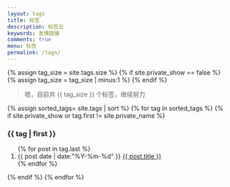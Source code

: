 ```yaml
---
layout: tags
title: 标签
description: 标签云
keywords: 友情链接
comments: true
menu: 标签
permalink: /tags/
---
```


{% assign tag_size = site.tags.size %}
{% if site.private_show == false %}
    {% assign tag_size = tag_size | minus:1 %}
{% endif %}

> 嗯，目前共 {{ tag_size }} 个标签，继续努力

<div id="tags-cloud"></div>
<section class="container posts-content">
	{% assign sorted_tags= site.tags | sort %}
	{% for tag in sorted_tags %}
    {% if site.private_show  or tag.first != site.private_name %}
        <a id="tag-{{tag.first}}"><h3>{{ tag | first }}</h3></a>
        <ol>
        {% for post in tag.last %}
                <li class="posts-list-item">
                    <span class="posts-list-meta">{{ post.date | date:"%Y-%m-%d" }}</span>
                    <a class="posts-list-name" href="{{ post.url }}">{{ post.title }}</a>
                </li>
        {% endfor %}
        </ol>
    {% endif %}
    {% endfor %}
</section>


<script>
$(function(){
    var words = [
        {% for tag in site.tags %}
            {% if site.private_show  or tag.first != site.private_name %}
                {
                text:"{{tag.first}}",
                link:"#tag-{{tag.first}}"
                },
            {% endif %}
        {% endfor %}
    ];
    for (var w of words){
        w.weight = Math.random()* 200;
    }
    $("#tags-cloud").jQCloud(words,{
        width: 900,
        height:500
    });
});
 </script>
